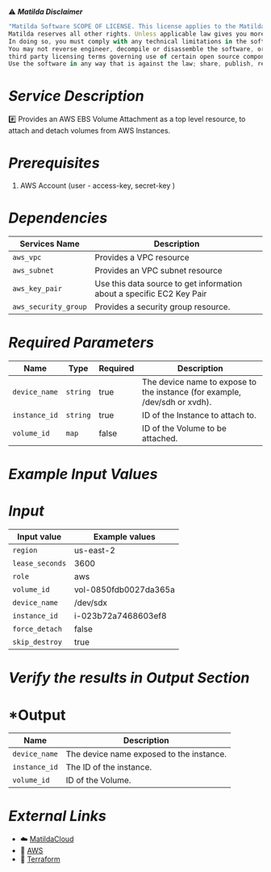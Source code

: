 :warning: ***Matilda Disclaimer***
```javascript
"Matilda Software SCOPE OF LICENSE. This license applies to the Matilda cloud product. The software is licensed, not sold. This agreement only gives you some rights to use the software. 
Matilda reserves all other rights. Unless applicable law gives you more rights despite this limitation, you may use the software only as expressly permitted in this agreement. 
In doing so, you must comply with any technical limitations in the software that only allow you to use it in certain ways. 
You may not reverse engineer, decompile or disassemble the software, or otherwise attempt to derive the source code for the software except and solely to the extent required by 
third party licensing terms governing use of certain open source components that may be included in the software; remove, minimize, block or modify any notices of Matilda or its suppliers in the software 
Use the software in any way that is against the law; share, publish, rent or lease the software, or provide the software as a offering for others to use."
```

# *Service Description*
:hash: Provides an AWS EBS Volume Attachment as a top level resource, to attach and detach volumes from AWS Instances.

# *Prerequisites*
1. AWS Account (user - access-key, secret-key )

# *Dependencies*
| **Services Name**        | **Description**                                                      |
|--------------------------|----------------------------------------------------------------------|
| `aws_vpc`                | Provides a VPC resource                                              |
| `aws_subnet`             | Provides an VPC subnet resource                                      |
| `aws_key_pair`           | Use this data source to get information about a specific EC2 Key Pair|
| `aws_security_group`     | Provides a security group resource.                                  |


# *Required Parameters*
| Name | Type | Required | Description |
| --- | --- | --- | --- |
| `device_name` | `string` | true | The device name to expose to the instance (for example, /dev/sdh or xvdh).  |
| `instance_id` | `string` | true| ID of the Instance to attach to. |
| `volume_id` | `map` | false | ID of the Volume to be attached. |


# *Example Input Values*
# *Input*

| Input value                       | Example values                                                                           |
|-----------------------------------|------------------------------------------------------------------------------------------|
| `region`                             | us-east-2                                                                    | 
| `lease_seconds`                   | 3600                                                                                 |
| `role`                        | aws                                             |
| `volume_id`                        | vol-0850fdb0027da365a                                  |
| `device_name`                        | /dev/sdx                         |
| `instance_id`                        | i-023b72a7468603ef8                       |
| `force_detach`                        | false                              |
| `skip_destroy`                        | true                          |


# *Verify the results in Output Section*
# *Output

| Name | Description |
| ------------- | ------------- |
| `device_name` | The device name exposed to the instance. |
| `instance_id` |The ID of the instance. |
| `volume_id` |ID of the Volume. |

# *External Links*
* :cloud: [MatildaCloud](https://www.matildacloud.com/docs/ "Matildacloud")
* :link: [AWS](https://aws.amazon.com/console/)
* :link: [Terraform](https://registry.terraform.io/providers/hashicorp/aws/latest/docs/resources/volume_attachment#attributes-reference)
